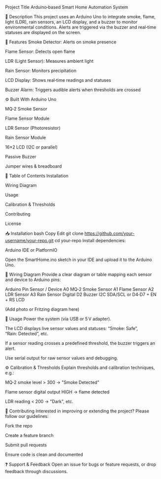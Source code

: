 Project Title
Arduino‑based Smart Home Automation System

🚀 Description
This project uses an Arduino Uno to integrate smoke, flame, light (LDR), rain sensors, an LCD display, and a buzzer to monitor environmental conditions. Alerts are triggered via the buzzer and real‑time statuses are displayed on the screen.

🧪 Features
Smoke Detector: Alerts on smoke presence

Flame Sensor: Detects open flame

LDR (Light Sensor): Measures ambient light

Rain Sensor: Monitors precipitation

LCD Display: Shows real‑time readings and statuses

Buzzer Alarm: Triggers audible alerts when thresholds are crossed

⚙️ Built With
Arduino Uno

MQ‑2 Smoke Sensor

Flame Sensor Module

LDR Sensor (Photoresistor)

Rain Sensor Module

16×2 LCD (I2C or parallel)

Passive Buzzer

Jumper wires & breadboard

📝 Table of Contents
Installation

Wiring Diagram

Usage

Calibration & Thresholds

Contributing

License

📥 Installation
bash
Copy
Edit
git clone https://github.com/your-username/your-repo.git
cd your-repo
Install dependencies:

Arduino IDE or PlatformIO

Open the SmartHome.ino sketch in your IDE and upload it to the Arduino Uno.

🔧 Wiring Diagram
Provide a clear diagram or table mapping each sensor and device to Arduino pins:

Arduino Pin	Sensor / Device
A0	MQ‑2 Smoke Sensor
A1	Flame Sensor
A2	LDR Sensor
A3	Rain Sensor
Digital D2	Buzzer
I2C SDA/SCL or D4‑D7 + EN + RS	LCD

(Add photo or Fritzing diagram here)

🚦 Usage
Power the system (via USB or 5 V adapter).

The LCD displays live sensor values and statuses: “Smoke: Safe”, “Rain: Detected”, etc.

If a sensor reading crosses a predefined threshold, the buzzer triggers an alert.

Use serial output for raw sensor values and debugging.

⚙️ Calibration & Thresholds
Explain thresholds and calibration techniques, e.g.:

MQ‑2 smoke level > 300 → "Smoke Detected"

Flame sensor digital output HIGH → flame detected

LDR reading < 200 → "Dark", etc.

🤝 Contributing
Interested in improving or extending the project? Please follow our guidelines:

Fork the repo

Create a feature branch

Submit pull requests

Ensure code is clean and documented

❓ Support & Feedback
Open an issue for bugs or feature requests, or drop feedback through discussions.
